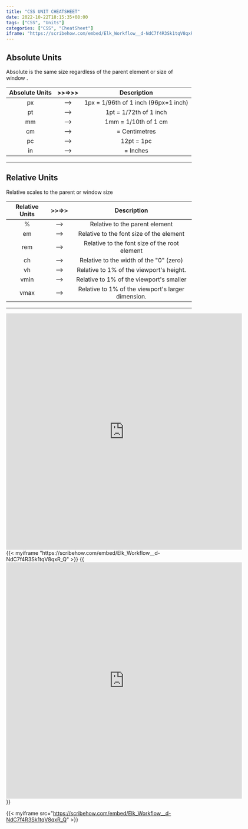 ```yaml
---
title: "CSS UNIT CHEATSHEET"
date: 2022-10-22T18:15:35+08:00
tags: ["CSS", "Units"]
categories: ["CSS", "CheatSheet"]
iframe: "https://scribehow.com/embed/Elk_Workflow__d-NdC7f4R3Sk1tqV8qxR_Q"
---
```


## Absolute Units

Absolute is the same size regardless of the
parent element or size of window .

| Absolute Units | >>=>>> |             Description              |
| :------------: | :----: | :----------------------------------: |
|       px       |  -->   | 1px = 1/96th of 1 inch (96px=1 inch) |
|       pt       |  -->   |        1pt = 1/72th of 1 inch        |
|       mm       |  -->   |         1mm = 1/10th of 1 cm         |
|       cm       |  -->   |            = Centimetres             |
|       pc       |  -->   |              12pt = 1pc              |
|       in       |  -->   |               = Inches               |

---

## Relative Units

Relative scales to the parent or window size

| Relative Units | >>=>> |                    Description                     |
| :------------: | :---: | :------------------------------------------------: |
|       %        |  -->  |           Relative to the parent element           |
|       em       |  -->  |      Relative to the font size of the element      |
|      rem       |  -->  |   Relative to the font size of the root element    |
|       ch       |  -->  |      Relative to the width of the "0" (zero)       |
|       vh       |  -->  |      Relative to 1% of the viewport's height.      |
|      vmin      |  -->  |      Relative to 1% of the viewport's smaller      |
|      vmax      |  -->  | Relative to 1% of the viewport's larger dimension. |

---

<iframe src="https://scribehow.com/embed/Elk_Workflow__d-NdC7f4R3Sk1tqV8qxR_Q" width="640" height="640" allowfullscreen frameborder="0"></iframe>
{{< myiframe    "https://scribehow.com/embed/Elk_Workflow__d-NdC7f4R3Sk1tqV8qxR_Q"       >}}
{{ <iframe src="https://scribehow.com/embed/Elk_Workflow__d-NdC7f4R3Sk1tqV8qxR_Q" width="640" height="640" allowfullscreen frameborder="0"></iframe>  }}


{{< myiframe src="https://scribehow.com/embed/Elk_Workflow__d-NdC7f4R3Sk1tqV8qxR_Q"   >}}